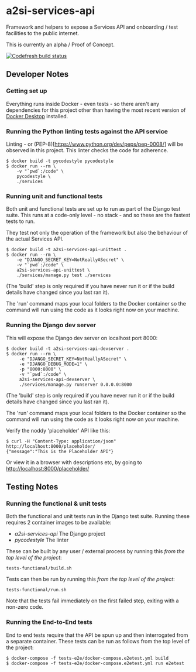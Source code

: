 # a2si-services-api

Framework and helpers to expose a Services API and onboarding / test facilities to the
public internet.

This is currently an alpha / Proof of Concept.

[![Codefresh build status]( https://g.codefresh.io/api/badges/pipeline/mcbhenwood/nhsd-a2si%2Fa2si-services-api%2Fa2si-services-api-test?type=cf-1)]( https://g.codefresh.io/public/accounts/mcbhenwood/pipelines/nhsd-a2si/a2si-services-api/a2si-services-api-test)

## Developer Notes

### Getting set up

Everything runs inside Docker - even tests - so there aren't any dependencies for this project
other than having the most recent version of [Docker Desktop](https://www.docker.com/products/docker-desktop)
installed.

### Running the Python linting tests against the API service
Linting - or (PEP-8)[https://www.python.org/dev/peps/pep-0008/] will be observed in this project.
This linter checks the code for adherence.
```
$ docker build -t pycodestyle pycodestyle
$ docker run --rm \
    -v "`pwd`:/code" \
    pycodestyle \
    ./services
```

### Running unit and functional tests
Both unit and functional tests are set up to run as part of the Django test suite. This runs at
a code-only level - no stack - and so these are the fastest tests to run.

They test not only the operation of the framework but also the behaviour of the actual Services API.
```
$ docker build -t a2si-services-api-unittest .
$ docker run --rm \
    -e "DJANGO_SECRET_KEY=NotReallyASecret" \
    -v "`pwd`:/code" \
    a2si-services-api-unittest \
    ./services/manage.py test ./services
```
(The 'build' step is only required if you have never run it or if the build details have changed
since you last ran it).

The 'run' command maps your local folders to the Docker container so the command will run using the
code as it looks right now on your machine.

### Running the Django dev server
This will expose the Django dev server on localhost port 8000:
```
$ docker build -t a2si-services-api-devserver .
$ docker run --rm \
     -e "DJANGO_SECRET_KEY=NotReallyASecret" \
     -e "DJANGO_DEBUG_MODE=1" \
     -p "8000:8000" \
     -v "`pwd`:/code" \
     a2si-services-api-devserver \
     ./services/manage.py runserver 0.0.0.0:8000
```
(The 'build' step is only required if you have never run it or if the build details have changed
since you last ran it).

The 'run' command maps your local folders to the Docker container so the command will run using the
code as it looks right now on your machine.

Verify the noddy 'placeholder' API like this:
```
$ curl -H "Content-Type: application/json" http://localhost:8000/placeholder/
{"message":"This is the Placeholder API"}
```
Or view it in a browser with descriptions etc, by going to <http://localhost:8000/placeholder/>

## Testing Notes

### Running the functional & unit tests

Both the functional and unit tests run in the Django test suite. Running these requires 2 container
images to be available:

  - *a2si-services-api* The Django project
  - *pycodestyle* The linter

These can be built by any user / external process by running this _from the top level of the
project_:
```
tests-functional/build.sh
```
Tests can then be run by running this _from the top level of the project_:
```
tests-functional/run.sh
```
Note that the tests fail immediately on the first failed step, exiting with a non-zero code.

### Running the End-to-End tests

End to end tests require that the API be spun up and then interrogated from a separate container.
These tests can be run as follows from the top level of the project:
```
$ docker-compose -f tests-e2e/docker-compose.e2etest.yml build
$ docker-compose -f tests-e2e/docker-compose.e2etest.yml run e2etest
```
